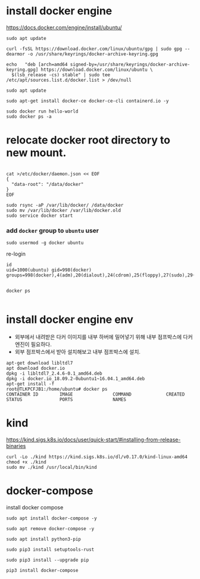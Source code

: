 
# install docker engine
https://docs.docker.com/engine/install/ubuntu/
```
sudo apt update
```
```
curl -fsSL https://download.docker.com/linux/ubuntu/gpg | sudo gpg --dearmor -o /usr/share/keyrings/docker-archive-keyring.gpg

echo   "deb [arch=amd64 signed-by=/usr/share/keyrings/docker-archive-keyring.gpg] https://download.docker.com/linux/ubuntu \
  $(lsb_release -cs) stable" | sudo tee /etc/apt/sources.list.d/docker.list > /dev/null
```

```
sudo apt update
```
```
sudo apt-get install docker-ce docker-ce-cli containerd.io -y
```

```
sudo docker run hello-world
sudo docker ps -a
```


# relocate docker root directory to new mount.

```

cat >/etc/docker/daemon.json << EOF
{
  "data-root": "/data/docker"
}
EOF

```

```
sudo rsync -aP /var/lib/docker/ /data/docker
sudo mv /var/lib/docker /var/lib/docker.old
sudo service docker start
```

### add `docker` group to `ubuntu` user
```
sudo usermod -g docker ubuntu
```
re-login
```
id
uid=1000(ubuntu) gid=998(docker) groups=998(docker),4(adm),20(dialout),24(cdrom),25(floppy),27(sudo),29(audio),30(dip),44(video),46(plugdev),117(netdev),118(lxd)


docker ps


```

# install docker engine env

- 외부에서 내려받은 다커 이미지를 내부 하버에 밀어넣기 위해 내부 점프박스에 다커 엔진이 필요하다. 
- 외부 점프박스에서 받아 설치해보고 내부 점프박스에 설치.

```
apt-get download libltdl7
apt download docker.io
dpkg -i libltdl7_2.4.6-0.1_amd64.deb 
dpkg -i docker.io_18.09.2-0ubuntu1~16.04.1_amd64.deb 
apt-get install -f
root@TLKPCFJB1:/home/ubuntu# docker ps
CONTAINER ID        IMAGE               COMMAND             CREATED             STATUS              PORTS               NAMES

```
# kind

https://kind.sigs.k8s.io/docs/user/quick-start/#installing-from-release-binaries
```
curl -Lo ./kind https://kind.sigs.k8s.io/dl/v0.17.0/kind-linux-amd64
chmod +x ./kind
sudo mv ./kind /usr/local/bin/kind
```

# docker-compose
install docker compose
```
sudo apt install docker-compose -y
```
```
sudo apt remove docker-compose -y
```
```
sudo apt install python3-pip 
```
```
sudo pip3 install setuptools-rust
```
```
sudo pip3 install --upgrade pip
```

```
pip3 install docker-compose
```

